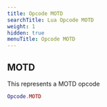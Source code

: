 ```yaml
---
title: Opcode MOTD
searchTitle: Lua Opcode MOTD
weight: 1
hidden: true
menuTitle: Opcode MOTD
---
```

## MOTD

This represents a MOTD opcode
```lua
Opcode.MOTD
```